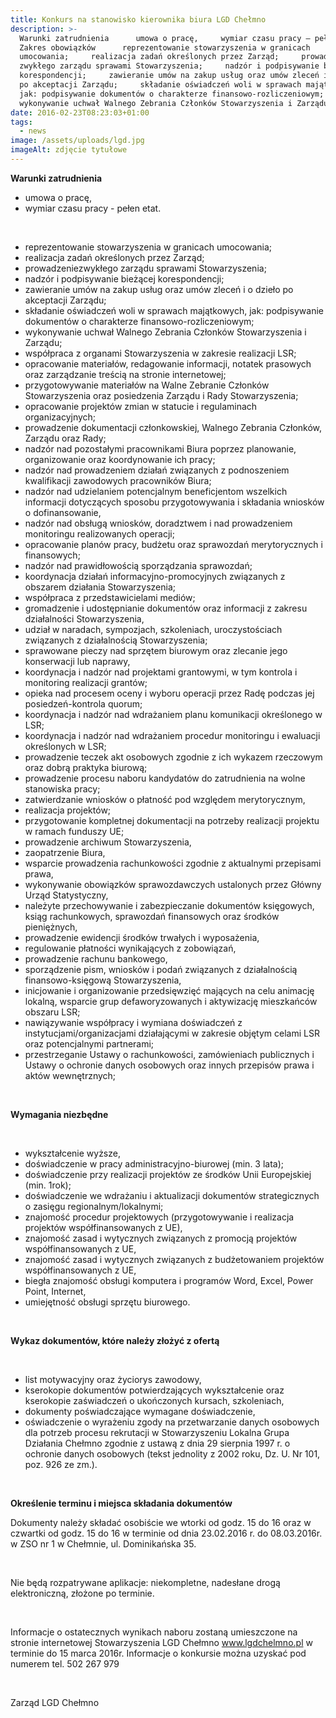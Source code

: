 ```yaml
---
title: Konkurs na stanowisko kierownika biura LGD Chełmno
description: >-
  Warunki zatrudnienia      umowa o pracę,     wymiar czasu pracy – pełen etat. 
  Zakres obowiązków      reprezentowanie stowarzyszenia w granicach
  umocowania;     realizacja zadań określonych przez Zarząd;     prowadzenie
  zwykłego zarządu sprawami Stowarzyszenia;     nadzór i podpisywanie bieżącej
  korespondencji;     zawieranie umów na zakup usług oraz umów zleceń i o dzieło
  po akceptacji Zarządu;     składanie oświadczeń woli w sprawach majątkowych,
  jak: podpisywanie dokumentów o charakterze finansowo-rozliczeniowym;    
  wykonywanie uchwał Walnego Zebrania Członków Stowarzyszenia i Zarządu;
date: 2016-02-23T08:23:03+01:00
tags:
  - news
image: /assets/uploads/lgd.jpg
imageAlt: zdjęcie tytułowe
---
```

**Warunki zatrudnienia**

* umowa o pracę,
* wymiar czasu pracy - pełen etat.

<br>

* reprezentowanie stowarzyszenia w granicach umocowania;
* realizacja zadań określonych przez Zarząd;
* prowadzeniezwykłego zarządu sprawami Stowarzyszenia;
* nadzór i podpisywanie bieżącej korespondencji;
* zawieranie umów na zakup usług oraz umów zleceń i o dzieło po akceptacji Zarządu;
* składanie oświadczeń woli w sprawach majątkowych, jak: podpisywanie dokumentów o charakterze finansowo-rozliczeniowym;
* wykonywanie uchwał Walnego Zebrania Członków Stowarzyszenia i Zarządu;
* współpraca z organami Stowarzyszenia w zakresie realizacji LSR;
* opracowanie materiałów, redagowanie informacji, notatek prasowych oraz zarządzanie treścią na stronie internetowej;
* przygotowywanie materiałów na Walne Zebranie Członków Stowarzyszenia oraz posiedzenia Zarządu i Rady Stowarzyszenia;
* opracowanie projektów zmian w statucie i regulaminach organizacyjnych;
* prowadzenie dokumentacji członkowskiej, Walnego Zebrania Członków, Zarządu oraz Rady;
* nadzór nad pozostałymi pracownikami Biura poprzez planowanie, organizowanie oraz koordynowanie ich pracy;
* nadzór nad prowadzeniem działań związanych z podnoszeniem kwalifikacji zawodowych pracowników Biura;
* nadzór nad udzielaniem potencjalnym beneficjentom wszelkich informacji dotyczących sposobu przygotowywania i składania wniosków o dofinansowanie,
* nadzór nad obsługą wniosków, doradztwem i nad prowadzeniem monitoringu realizowanych operacji;
* opracowanie planów pracy, budżetu oraz sprawozdań merytorycznych i finansowych;
* nadzór nad prawidłowością sporządzania sprawozdań;
* koordynacja działań informacyjno-promocyjnych związanych z obszarem działania Stowarzyszenia;
* współpraca z przedstawicielami mediów;
* gromadzenie i udostępnianie dokumentów oraz informacji z zakresu działalności Stowarzyszenia,
* udział w naradach, sympozjach, szkoleniach, uroczystościach związanych z działalnością Stowarzyszenia;
* sprawowane pieczy nad sprzętem biurowym oraz zlecanie jego konserwacji lub naprawy,
* koordynacja i nadzór nad projektami grantowymi, w tym kontrola i monitoring realizacji grantów;
* opieka nad procesem oceny i wyboru operacji przez Radę podczas jej posiedzeń-kontrola quorum;
* koordynacja i nadzór nad wdrażaniem planu komunikacji określonego w LSR;
* koordynacja i nadzór nad wdrażaniem procedur monitoringu i ewaluacji określonych w LSR;
* prowadzenie teczek akt osobowych zgodnie z ich wykazem rzeczowym oraz dobrą praktyka biurową;
* prowadzenie procesu naboru kandydatów do zatrudnienia na wolne stanowiska pracy;
* zatwierdzanie wniosków o płatność pod względem merytorycznym,
* realizacja projektów;
* przygotowanie kompletnej dokumentacji na potrzeby realizacji projektu w ramach funduszy UE;
* prowadzenie archiwum Stowarzyszenia,
* zaopatrzenie Biura,
* wsparcie prowadzenia rachunkowości zgodnie z aktualnymi przepisami prawa,
* wykonywanie obowiązków sprawozdawczych ustalonych przez Główny Urząd Statystyczny,
* należyte przechowywanie i zabezpieczanie dokumentów księgowych, ksiąg rachunkowych, sprawozdań finansowych oraz środków pieniężnych,
* prowadzenie ewidencji środków trwałych i wyposażenia,
* regulowanie płatności wynikających z zobowiązań,
* prowadzenie rachunu bankowego,
* sporządzenie pism, wniosków i podań związanych z działalnością finansowo-księgową Stowarzyszenia,
* inicjowanie i organizowanie przedsięwzięć mających na celu animację lokalną, wsparcie grup defaworyzowanych i aktywizację mieszkańców obszaru LSR;
* nawiązywanie współpracy i wymiana doświadczeń z instytucjami/organizacjami działającymi w zakresie objętym celami LSR oraz potencjalnymi partnerami;
* przestrzeganie Ustawy o rachunkowości, zamówieniach publicznych i Ustawy o ochronie danych osobowych oraz innych przepisów prawa i aktów wewnętrznych;

<br>

**Wymagania niezbędne**

<br>

* wykształcenie wyższe,
* doświadczenie w pracy administracyjno-biurowej (min. 3 lata);
* doświadczenie przy realizacji projektów ze środków Unii Europejskiej (min. 1rok);
* doświadczenie we wdrażaniu i aktualizacji dokumentów strategicznych o zasięgu regionalnym/lokalnymi;
* znajomość procedur projektowych (przygotowywanie i realizacja projektów współfinansowanych z UE),
* znajomość zasad i wytycznych związanych z promocją projektów współfinansowanych z UE,
* znajomość zasad i wytycznych związanych z budżetowaniem projektów współfinansowanych z UE,
* biegła znajomość obsługi komputera i programów Word, Excel, Power Point, Internet,
* umiejętność obsługi sprzętu biurowego.

<br>

**Wykaz dokumentów, które należy złożyć z ofertą**

<br>

* list motywacyjny oraz życiorys zawodowy,
* kserokopie dokumentów potwierdzających wykształcenie oraz kserokopie zaświadczeń o ukończonych kursach, szkoleniach,
* dokumenty poświadczające wymagane doświadczenie,
* oświadczenie o wyrażeniu zgody na przetwarzanie danych osobowych dla potrzeb procesu rekrutacji w Stowarzyszeniu Lokalna Grupa Działania Chełmno zgodnie z ustawą z dnia 29 sierpnia 1997 r. o ochronie danych osobowych (tekst jednolity z 2002 roku, Dz. U. Nr 101, poz. 926 ze zm.).

<br>

**Określenie terminu i miejsca składania dokumentów**

Dokumenty należy składać osobiście we wtorki  od godz. 15 do 16 oraz w czwartki od godz. 15 do 16 w terminie od dnia 23.02.2016 r. do 08.03.2016r. w ZSO nr 1 w Chełmnie, ul. Dominikańska 35.

<br>

Nie będą rozpatrywane aplikacje: niekompletne, nadesłane drogą elektroniczną, złożone po  terminie.

<br>

Informacje o ostatecznych wynikach naboru zostaną umieszczone na stronie internetowej Stowarzyszenia LGD Chełmno www.lgdchelmno.pl  w terminie  do  15 marca 2016r. Informacje o konkursie można uzyskać pod numerem tel. 502 267 979

<br>

Zarząd LGD Chełmno
